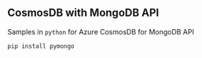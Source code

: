 ## CosmosDB with MongoDB API

Samples in `python` for Azure CosmosDB for MongoDB API

```bash
pip install pymongo
```
